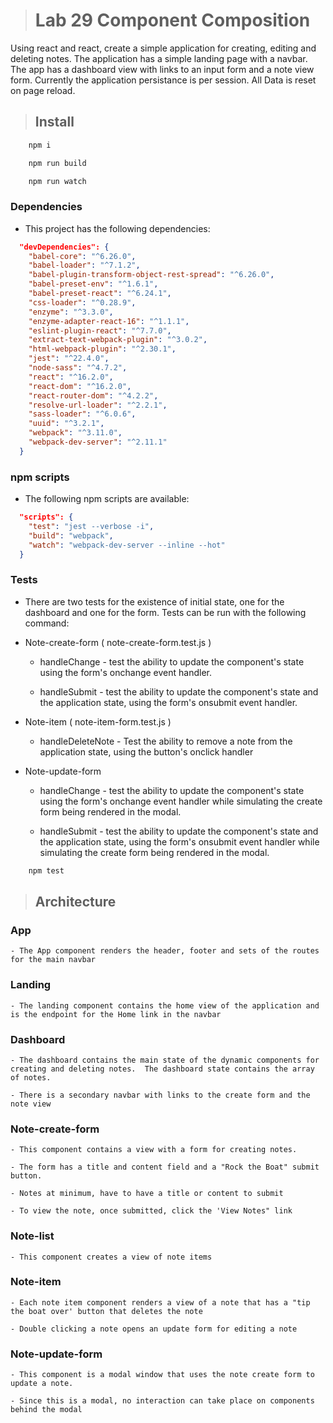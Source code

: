 ># Lab 29 Component Composition

Using react and react, create a simple application for creating, editing and deleting notes. The application has a simple landing page with a navbar. The app has a dashboard view with links to an input form and a note view form.  Currently the application persistance is per session.  All Data is reset on page reload.

>## Install

```BASH
    npm i
```


```BASH
    npm run build
```

```BASH
    npm run watch
```

### Dependencies 

- This project has the following dependencies:

```JSON
  "devDependencies": {
    "babel-core": "^6.26.0",
    "babel-loader": "^7.1.2",
    "babel-plugin-transform-object-rest-spread": "^6.26.0",
    "babel-preset-env": "^1.6.1",
    "babel-preset-react": "^6.24.1",
    "css-loader": "^0.28.9",
    "enzyme": "^3.3.0",
    "enzyme-adapter-react-16": "^1.1.1",
    "eslint-plugin-react": "^7.7.0",
    "extract-text-webpack-plugin": "^3.0.2",
    "html-webpack-plugin": "^2.30.1",
    "jest": "^22.4.0",
    "node-sass": "^4.7.2",
    "react": "^16.2.0",
    "react-dom": "^16.2.0",
    "react-router-dom": "^4.2.2",
    "resolve-url-loader": "^2.2.1",
    "sass-loader": "^6.0.6",
    "uuid": "^3.2.1",
    "webpack": "^3.11.0",
    "webpack-dev-server": "^2.11.1"
  }
```

### npm scripts

- The following npm scripts are available:

```JSON
  "scripts": {
    "test": "jest --verbose -i",
    "build": "webpack",
    "watch": "webpack-dev-server --inline --hot"
  }
```

### Tests

  - There are two tests for the existence of initial state, one for the dashboard and one for the form.  Tests can be run with the following command:

- Note-create-form  ( note-create-form.test.js )

  - handleChange - test the ability to update the component's state using the form's onchange event handler.

  - handleSubmit - test the ability to update the component's state and the application state, using the form's onsubmit event handler.

- Note-item ( note-item-form.test.js )
  
  -  handleDeleteNote - Test the ability to remove a note from the application state, using the button's onclick handler 

- Note-update-form

  - handleChange - test the ability to update the component's state using the form's onchange event handler while simulating the create form being rendered in the modal.
  
  - handleSubmit - test the ability to update the component's state and the application state, using the form's onsubmit event handler while simulating the create form being rendered in the modal.



```BASH
    npm test
```


>## Architecture 

  ### App

    - The App component renders the header, footer and sets of the routes for the main navbar

  ### Landing

    - The landing component contains the home view of the application and is the endpoint for the Home link in the navbar

  ### Dashboard

    - The dashboard contains the main state of the dynamic components for creating and deleting notes.  The dashboard state contains the array of notes. 

    - There is a secondary navbar with links to the create form and the note view

  ### Note-create-form

    - This component contains a view with a form for creating notes.

    - The form has a title and content field and a "Rock the Boat" submit button.

    - Notes at minimum, have to have a title or content to submit

    - To view the note, once submitted, click the 'View Notes" link

  ### Note-list

    - This component creates a view of note items

  ### Note-item

    - Each note item component renders a view of a note that has a "tip the boat over' button that deletes the note

    - Double clicking a note opens an update form for editing a note

  ### Note-update-form 

    - This component is a modal window that uses the note create form to update a note.

    - Since this is a modal, no interaction can take place on components behind the modal





